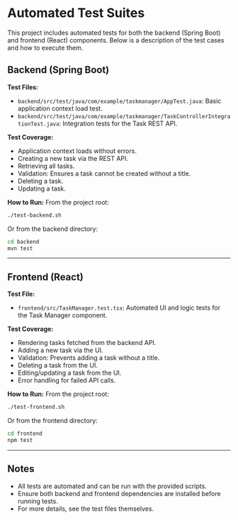 # Automated Test Suites

This project includes automated tests for both the backend (Spring Boot) and frontend (React) components. Below is a description of the test cases and how to execute them.

## Backend (Spring Boot)

**Test Files:**
- `backend/src/test/java/com/example/taskmanager/AppTest.java`: Basic application context load test.
- `backend/src/test/java/com/example/taskmanager/TaskControllerIntegrationTest.java`: Integration tests for the Task REST API.

**Test Coverage:**
- Application context loads without errors.
- Creating a new task via the REST API.
- Retrieving all tasks.
- Validation: Ensures a task cannot be created without a title.
- Deleting a task.
- Updating a task.

**How to Run:**
From the project root:
```sh
./test-backend.sh
```
Or from the backend directory:
```sh
cd backend
mvn test
```

---

## Frontend (React)

**Test File:**
- `frontend/src/TaskManager.test.tsx`: Automated UI and logic tests for the Task Manager component.

**Test Coverage:**
- Rendering tasks fetched from the backend API.
- Adding a new task via the UI.
- Validation: Prevents adding a task without a title.
- Deleting a task from the UI.
- Editing/updating a task from the UI.
- Error handling for failed API calls.

**How to Run:**
From the project root:
```sh
./test-frontend.sh
```
Or from the frontend directory:
```sh
cd frontend
npm test
```

---

## Notes
- All tests are automated and can be run with the provided scripts.
- Ensure both backend and frontend dependencies are installed before running tests.
- For more details, see the test files themselves.
